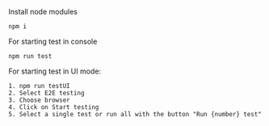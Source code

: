 Install node modules
```
npm i
```

For starting test in console
```
npm run test
```

For starting test in UI mode:

```
1. npm run testUI
2. Select E2E testing
3. Choose browser
4. Click on Start testing
5. Select a single test or run all with the button "Run {number} test"
```

